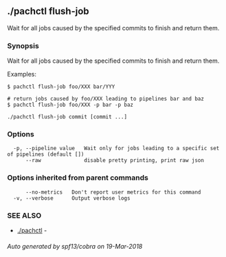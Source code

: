 ## ./pachctl flush-job

Wait for all jobs caused by the specified commits to finish and return them.

### Synopsis


Wait for all jobs caused by the specified commits to finish and return them.

Examples:

```sh# return jobs caused by foo/XXX and bar/YYY
$ pachctl flush-job foo/XXX bar/YYY

# return jobs caused by foo/XXX leading to pipelines bar and baz
$ pachctl flush-job foo/XXX -p bar -p baz
```

```
./pachctl flush-job commit [commit ...]
```

### Options

```
  -p, --pipeline value   Wait only for jobs leading to a specific set of pipelines (default [])
      --raw              disable pretty printing, print raw json
```

### Options inherited from parent commands

```
      --no-metrics   Don't report user metrics for this command
  -v, --verbose      Output verbose logs
```

### SEE ALSO
* [./pachctl](./pachctl.md)	 - 

###### Auto generated by spf13/cobra on 19-Mar-2018
